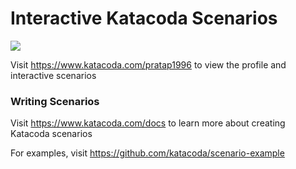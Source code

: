 # Interactive Katacoda Scenarios

[![](http://shields.katacoda.com/katacoda/pratap1996/count.svg)](https://www.katacoda.com/pratap1996 "Get your profile on Katacoda.com")

Visit https://www.katacoda.com/pratap1996 to view the profile and interactive scenarios

### Writing Scenarios
Visit https://www.katacoda.com/docs to learn more about creating Katacoda scenarios

For examples, visit https://github.com/katacoda/scenario-example
